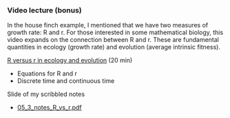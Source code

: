 ### Video lecture (bonus)

In the house finch example, I mentioned that we have two measures of growth rate: R and r. For those interested in some mathematical biology, this video expands on the connection between R and r. These are fundamental quantities in ecology (growth rate) and evolution (average intrinsic fitness).


[R versus r in ecology and evolution](https://www.dropbox.com/scl/fi/asem1t4courwm8e4asu63/10-Week-5-Math-bio-bonus-R-vs-r.mp4?rlkey=hpu4vj9wbdt590dr626e5jhws&st=9vgjsnq7&dl=0) (20 min)

* Equations for R and r
* Discrete time and continuous time

Slide of my scribbled notes
* [05_3_notes_R_vs_r.pdf](05_3_notes_R_vs_r.pdf)

